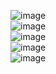 ![image](https://user-images.githubusercontent.com/39220694/153548172-4f505d17-892f-4448-8be4-71e50b6ab20c.png)
<br>
![image](https://user-images.githubusercontent.com/39220694/153548179-cba3ea45-7fcc-462a-a1dc-72122fee9f14.png)
<br>
![image](https://user-images.githubusercontent.com/39220694/153548651-2078fd3f-d95c-4fb7-a2f7-b2c1fb646527.png)
<br>
![image](https://user-images.githubusercontent.com/39220694/153548678-82ec2ad8-9f9e-4021-b1f9-93f7550bec1e.png)
<br>
![image](https://user-images.githubusercontent.com/39220694/153549080-e718b803-7679-4400-b03f-b12614287c79.png)
<br>
